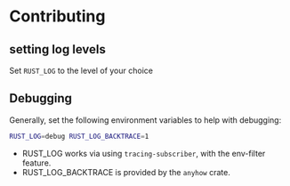 # Contributing

## setting log levels

Set `RUST_LOG` to the level of your choice

## Debugging

Generally, set the following environment variables to help with debugging:

```bash
RUST_LOG=debug RUST_LOG_BACKTRACE=1
```

- RUST_LOG works via using `tracing-subscriber`, with the env-filter feature.
- RUST_LOG_BACKTRACE is provided by the `anyhow` crate.

